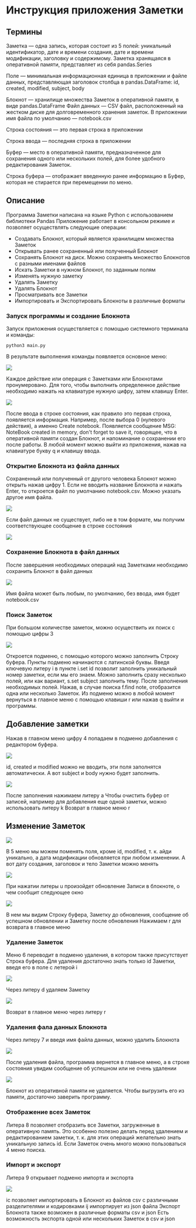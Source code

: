 # Инструкция приложения Заметки

## Термины

Заметка — одна запись, которая состоит из 5 полей: уникальный идентификатор, дате и времени создания, дате и времени модификации, заголовку и содержимому. Заметка хранящаяся в оперативной памяти, представляет из себя pandas.Series

Поле — минимальная информационная единица в приложении и файле данных, представляющая заголовок столбца в pandas.DataFrame: id, created, modified, subject, body

Блокнот — хранилище множества Заметок в оперативной памяти, в виде pandas.DataFrame
Файл данных — CSV файл, расположенный на жестком диске для долговременного хранения заметок. В приложении имя файла по умолчанию — notebook.csv

Строка состояния — это первая строка в приложении

Строка ввода — последняя строка в приложении

Буфер — место в оперативной памяти, предназначенное для сохранения одного или нескольких полей, для более удобного редактирования Заметок.

Строка буфера — отображает введенную ранее информацию в Буфер, которая не стирается при перемещении по меню.

## Описание

Программа Заметки написана на языке Python с использованием библиотеки Pandas
Приложение работает в консольном режиме и позволяет осуществлять следующие операции:
- Создавать Блокнот, который является хранилищем множества Заметок
- Открывать ранее сохраненный или полученный Блокнот
- Сохранять Блокнот на диск. Можно сохранять множество Блокнотов с разными именами файлов
- Искать Заметки в нужном Блокнот, по заданным полям
- Изменять нужную заметку
- Удалять Заметку
- Удалять Блокнот
- Просматривать все Заметки
- Импортировать и Экспортировать Блокноты в различные форматы

### Запуск программы и создание Блокнота

Запуск приложения осуществляется с помощью системного терминала и команды:
```
python3 main.py
```
В результате выполнения команды появляется основное меню:

<img src=pics/01.png>

Каждое действие или операция с Заметками или Блокнотами пронумеровано. Для того, чтобы выполнить определенное действие необходимо нажать на клавиатуре нужную цифру, затем клавишу Enter.

<img src=pics/02.png>

После ввода в строке состояния, как правило это первая строка, появляется информация. 
Например, после выбора 0 (нулевого действия), а именно Create notebook. Появляется сообщение MSG: NoteBook created in memory, don't forget to save it, говорящее, что в оперативной памяти создан Блокнот, и напоминание о сохранении его после работы.
В любой момент можно выйти из приложения, нажав на клавиатуре букву q и клавишу ввода.

### Открытие Блокнота из файла данных

Сохраненный или полученный от другого человека Блокнот можно открыть нажав цифру 1.
Если не вводить название Блокнота и нажать Enter, то откроется файл по умолчанию notebook.csv. Можно указать другое имя файла.

<img src=pics/11.png>

Если файл данных не существует, либо не в том формате, мы получим соответствующее сообщение в строке состояния

<img src=pics/12.png>

### Сохранение Блокнота в файл данных

После завершения необходимых операций над Заметками необходимо сохранить Блокнот в файл данных

<img src=pics/21.png>

Имя файла может быть любым, по умолчанию, без ввода, имя будет notebook.csv
### Поиск Заметок

При большом количестве заметок, можно осуществить их поиск с помощью цифры 3

<img src=pics/31.png>

Откроется подменю, с помощью которого можно заполнить Строку буфера.
Пункты подменю начинаются с латинской буквы. Введя ключевую литеру i в пункте i.set id позволит заполнить уникальный номер заметки, если мы его знаем. Можно заполнить сразу несколько полей, или как вариант, s.set subject заполнить тему. После заполнения необходимых полей. Нажав, в случае поиска f.find note, отобразится одна или несколько Заметок.
Из подменю можно в любой момент вернуться в главное меню с помощью клавиши r или нажав q выйти и программы.

## Добавление заметки

Нажав в главном меню цифру 4 попадаем в подменю добавления с редактором буфера. 

<img src=pics/41.png>

id, created и modified можно не вводить, эти поля заполнятся автоматически.
А вот subject и body нужно будет заполнить.

<img src=pics/42.png>

После заполнения нажимаем литеру a
Чтобы очистить буфер от записей, например для добавления еще одной заметки, можно использовать литеру k
Возврат в главное меню r

## Изменение Заметок

<img src=pics/51.png>

В 5 меню мы можем поменять поля, кроме id, modified, т. к. айди уникально, а дата модификации обновляется при любом изменении. А вот дату создания, заголовок и тело Заметки можно менять

<img src=pics/52.png>

При нажатии литеры u произойдет обновление Записи в блокноте, о чем сообщит следующее окно

<img src=pics/53.png>

В нем мы видим Строку буфера, Заметку до обновления, сообщение об успешном обновлении и Заметку после обновления
Нажимаем r для возврата в главное меню

### Удаление Заметок

Меню 6 переводит в подменю удаления, в котором также присутствует Строка буфера.
Для удаления достаточно знать только id Заметки, введя его в поле с летерой i

<img src=pics/61.png>

Через литеру d удаляем Заметку

<img src=pics/62.png>

Возврат в главное меню через литеру r

### Удаления фала данных Блокнота

Через литеру 7 и введя имя файла данных, можно удалить Блокнота

<img src=pics/71.png>

После удаления файла, программа вернется в главное меню, а в строке состояния увидим сообщение об успешном или не очень удалении

<img src=pics/72.png>

Блокнот из оперативной памяти не удаляется. Чтобы выгрузить его из памяти, достаточно заверить программу.

### Отображение всех Заметок

Литера 8 позволяет отобразить все Заметки, загруженные в оперативную память.
Это особенно полезно делать перед удалением и редактированием заметки, т. к. для этих операций желательно знать уникальную запись id. Если Заметок очень много можно пользоваться 4 меню поиска.

### Импорт и экспорт

Литера 9 открывает подменю импорта и экспорта

<img src=pics/91.png>

ic позволяет импортировать в Блокнот из файлов csv с различными разделителями и кодировками
ij импортирует из json файла
Экспорт Блокнота также возможен в различные форматы csv и json
Есть возможность экспорта одной или нескольких Заметок в csv и json